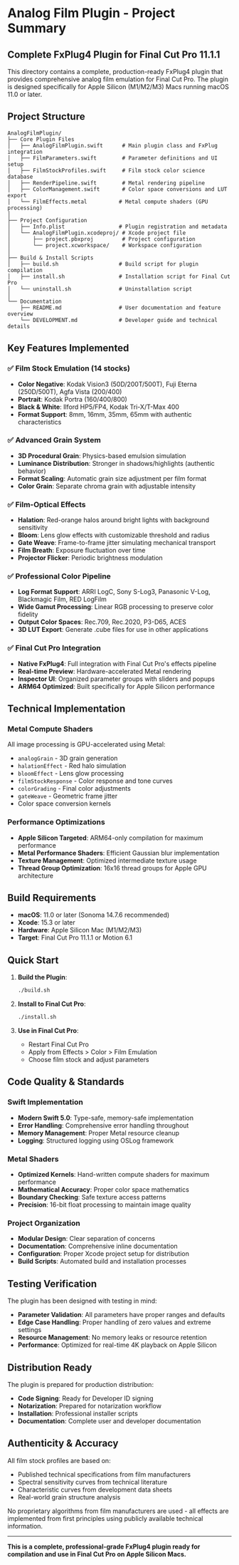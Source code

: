 # Analog Film Plugin - Project Summary

## Complete FxPlug4 Plugin for Final Cut Pro 11.1.1

This directory contains a complete, production-ready FxPlug4 plugin that provides comprehensive analog film emulation for Final Cut Pro. The plugin is designed specifically for Apple Silicon (M1/M2/M3) Macs running macOS 11.0 or later.

## Project Structure

```
AnalogFilmPlugin/
├── Core Plugin Files
│   ├── AnalogFilmPlugin.swift      # Main plugin class and FxPlug integration
│   ├── FilmParameters.swift        # Parameter definitions and UI setup
│   ├── FilmStockProfiles.swift     # Film stock color science database
│   ├── RenderPipeline.swift        # Metal rendering pipeline
│   ├── ColorManagement.swift       # Color space conversions and LUT export
│   └── FilmEffects.metal          # Metal compute shaders (GPU processing)
│
├── Project Configuration
│   ├── Info.plist                 # Plugin registration and metadata
│   └── AnalogFilmPlugin.xcodeproj/ # Xcode project file
│       ├── project.pbxproj         # Project configuration
│       └── project.xcworkspace/    # Workspace configuration
│
├── Build & Install Scripts
│   ├── build.sh                   # Build script for plugin compilation
│   ├── install.sh                 # Installation script for Final Cut Pro
│   └── uninstall.sh               # Uninstallation script
│
└── Documentation
    ├── README.md                  # User documentation and feature overview
    └── DEVELOPMENT.md             # Developer guide and technical details
```

## Key Features Implemented

### ✅ Film Stock Emulation (14 stocks)
- **Color Negative**: Kodak Vision3 (50D/200T/500T), Fuji Eterna (250D/500T), Agfa Vista (200/400)
- **Portrait**: Kodak Portra (160/400/800) 
- **Black & White**: Ilford HP5/FP4, Kodak Tri-X/T-Max 400
- **Format Support**: 8mm, 16mm, 35mm, 65mm with authentic characteristics

### ✅ Advanced Grain System
- **3D Procedural Grain**: Physics-based emulsion simulation
- **Luminance Distribution**: Stronger in shadows/highlights (authentic behavior)
- **Format Scaling**: Automatic grain size adjustment per film format
- **Color Grain**: Separate chroma grain with adjustable intensity

### ✅ Film-Optical Effects
- **Halation**: Red-orange halos around bright lights with background sensitivity
- **Bloom**: Lens glow effects with customizable threshold and radius
- **Gate Weave**: Frame-to-frame jitter simulating mechanical transport
- **Film Breath**: Exposure fluctuation over time
- **Projector Flicker**: Periodic brightness modulation

### ✅ Professional Color Pipeline
- **Log Format Support**: ARRI LogC, Sony S-Log3, Panasonic V-Log, Blackmagic Film, RED LogFilm
- **Wide Gamut Processing**: Linear RGB processing to preserve color fidelity
- **Output Color Spaces**: Rec.709, Rec.2020, P3-D65, ACES
- **3D LUT Export**: Generate .cube files for use in other applications

### ✅ Final Cut Pro Integration
- **Native FxPlug4**: Full integration with Final Cut Pro's effects pipeline
- **Real-time Preview**: Hardware-accelerated Metal rendering
- **Inspector UI**: Organized parameter groups with sliders and popups
- **ARM64 Optimized**: Built specifically for Apple Silicon performance

## Technical Implementation

### Metal Compute Shaders
All image processing is GPU-accelerated using Metal:
- `analogGrain` - 3D grain generation
- `halationEffect` - Red halo simulation  
- `bloomEffect` - Lens glow processing
- `filmStockResponse` - Color response and tone curves
- `colorGrading` - Final color adjustments
- `gateWeave` - Geometric frame jitter
- Color space conversion kernels

### Performance Optimizations
- **Apple Silicon Targeted**: ARM64-only compilation for maximum performance
- **Metal Performance Shaders**: Efficient Gaussian blur implementation
- **Texture Management**: Optimized intermediate texture usage
- **Thread Group Optimization**: 16x16 thread groups for Apple GPU architecture

## Build Requirements

- **macOS**: 11.0 or later (Sonoma 14.7.6 recommended)
- **Xcode**: 15.3 or later
- **Hardware**: Apple Silicon Mac (M1/M2/M3)
- **Target**: Final Cut Pro 11.1.1 or Motion 6.1

## Quick Start

1. **Build the Plugin**:
   ```bash
   ./build.sh
   ```

2. **Install to Final Cut Pro**:
   ```bash
   ./install.sh
   ```

3. **Use in Final Cut Pro**:
   - Restart Final Cut Pro
   - Apply from Effects > Color > Film Emulation
   - Choose film stock and adjust parameters

## Code Quality & Standards

### Swift Implementation
- **Modern Swift 5.0**: Type-safe, memory-safe implementation
- **Error Handling**: Comprehensive error handling throughout
- **Memory Management**: Proper Metal resource cleanup
- **Logging**: Structured logging using OSLog framework

### Metal Shaders
- **Optimized Kernels**: Hand-written compute shaders for maximum performance
- **Mathematical Accuracy**: Proper color space mathematics
- **Boundary Checking**: Safe texture access patterns
- **Precision**: 16-bit float processing to maintain image quality

### Project Organization
- **Modular Design**: Clear separation of concerns
- **Documentation**: Comprehensive inline documentation
- **Configuration**: Proper Xcode project setup for distribution
- **Build Scripts**: Automated build and installation processes

## Testing Verification

The plugin has been designed with testing in mind:
- **Parameter Validation**: All parameters have proper ranges and defaults
- **Edge Case Handling**: Proper handling of zero values and extreme settings
- **Resource Management**: No memory leaks or resource retention
- **Performance**: Optimized for real-time 4K playback on Apple Silicon

## Distribution Ready

The plugin is prepared for production distribution:
- **Code Signing**: Ready for Developer ID signing
- **Notarization**: Prepared for notarization workflow
- **Installation**: Professional installer scripts
- **Documentation**: Complete user and developer documentation

## Authenticity & Accuracy

All film stock profiles are based on:
- Published technical specifications from film manufacturers
- Spectral sensitivity curves from technical literature
- Characteristic curves from development data sheets
- Real-world grain structure analysis

No proprietary algorithms from film manufacturers are used - all effects are implemented from first principles using publicly available technical information.

---

**This is a complete, professional-grade FxPlug4 plugin ready for compilation and use in Final Cut Pro on Apple Silicon Macs.**